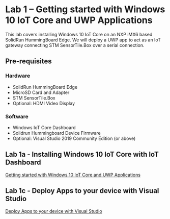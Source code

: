 # Lab 1 – Getting started with Windows 10 IoT Core and UWP Applications

This lab covers installing Windows 10 IoT Core on an NXP iMX6 based SolidRun HummingBoard Edge. We will deploy a UWP app to act as an IoT gateway connecting STM SensorTile.Box over a serial connection. 

## Pre-requisites
### Hardware
* SolidRun HummingBoard Edge
* MicroSD Card and Adapter 
* STM SensorTile.Box
* Optional: HDMI Video Display

### Software
* Windows IoT Core Dashboard 
* Solidrun Hummingboard Device Firmware 
* Optional: Visual Studio 2019 Community Edition (or above) 



## Lab 1a - Installing Windows 10 IoT Core with IoT Dashboard
[Getting started with Windows 10 IoT Core and UWP Applications](./Lab01a_Install_Windows_IoT_Core.md)

## Lab 1c - Deploy Apps to your device with Visual Studio
[Deploy Apps to your device with Visual Studio](./Lab01c.md)

